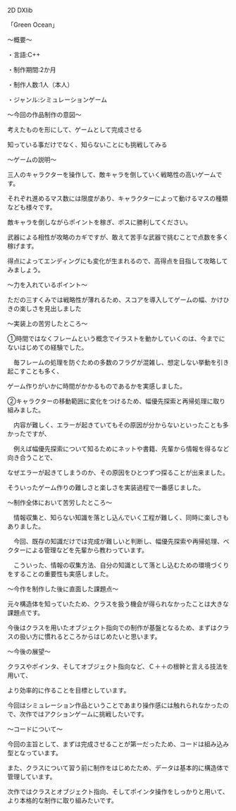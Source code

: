 2D DXlib

「Green Ocean」

～概要～

・言語:C++

・制作期間:2か月

・制作人数:1人（本人）

・ジャンル:シミュレーションゲーム

～今回の作品制作の意図～

考えたものを形にして、ゲームとして完成させる

知っている事だけでなく、知らないことにも挑戦してみる

～ゲームの説明～

三人のキャラクターを操作して、敵キャラを倒していく戦略性の高いゲームです。

それぞれ進めるマス数には限度があり、キャラクターによって動けるマスの種類なども様々です。

敵キャラを倒しながらポイントを稼ぎ、ボスに勝利してください。

武器による相性が攻略のカギですが、敢えて苦手な武器で挑むことで点数を多く稼げます。

得点によってエンディングにも変化が生まれるので、高得点を目指して攻略してみましょう。

～力を入れているポイント～

ただの三すくみでは戦略性が薄れるため、スコアを導入してゲームの幅、かけひきの楽しさを見出しました

～実装上の苦労したところ～

①時間ではなくフレームという概念でイラストを動かしていくのは、今までにないはじめての経験でした。

　毎フレームの処理を防ぐための多数のフラグが混雑し、想定しない挙動を引き起こすことも多く、

 ゲーム作りがいかに時間がかかるものであるかを実感しました。

②キャラクターの移動範囲に変化をつけるため、幅優先探索と再帰処理に取り組みました。

　内容が難しく、エラーが起きていてもその原因が分からないといったことも多かったですが、

　例えば幅優先探索について知るためにネットや書籍、先輩から情報を得るなど向き合うことで、

 なぜエラーが起きてしまうのか、その原因をひとつずつ探ることが出来ました。

 そういったゲーム作りの難しさと楽しさを実装過程で一番感じました。

～制作全体において苦労したところ～

　情報収集と、知らない知識を落とし込んでいく工程が難しく、同時に楽しさもありました。

　今回、既存の知識だけでは完成が難しいと判断し、幅優先探索や再帰処理、ベクターによる管理などを先輩から教わっています。

　こういった、情報の収集方法、自分の知識として落とし込むための環境づくりをすることの重要性も実感しました。

～今作を制作した後に直面した課題点～

元々構造体を知っていたため、クラスを扱う機会が得られなかったことは大きな課題点です。

今後はクラスを用いたオブジェクト指向での制作が基盤となるため、まずはクラスの扱い方に慣れるところからはじめたいと思います。

～今後の展望～

クラスやポインタ、そしてオブジェクト指向など、Ｃ＋＋の根幹と言える技法を用いて、

より効率的に作ることを目標としています。

今回はシミュレーション作品ということであまり操作感には触れられなかったので、次作ではアクションゲームに挑戦したいです。

～コードについて～

今回の主旨として、まずは完成させることが第一だったため、コードは組み込み型となっています。

また、クラスについて習う前に制作をはじめたため、データは基本的に構造体で管理しています。

次作ではクラスとオブジェクト指向、そしてポインタ操作をしっかりと用いて、より本格的な制作に取り組みたいです。
